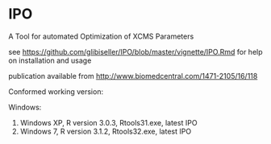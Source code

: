 # IPO
A Tool for automated Optimization of XCMS Parameters

see https://github.com/glibiseller/IPO/blob/master/vignette/IPO.Rmd for help on installation and usage

publication available from http://www.biomedcentral.com/1471-2105/16/118

Conformed working version:


Windows:  
1) Windows XP, R version 3.0.3,  Rtools31.exe, latest IPO  
2) Windows 7, R version 3.1.2, Rtools32.exe, latest IPO 
